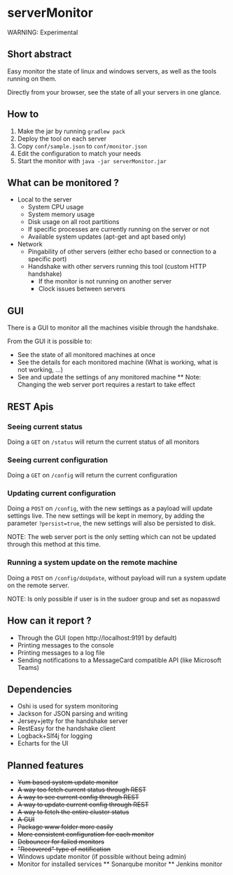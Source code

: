 # serverMonitor

WARNING: Experimental

## Short abstract

Easy monitor the state of linux and windows servers, as well as the tools running on them.

Directly from your browser, see the state of all your servers in one glance.


## How to

1. Make the jar by running `gradlew pack`
1. Deploy the tool on each server
1. Copy `conf/sample.json` to `conf/monitor.json`
1. Edit the configuration to match your needs
1. Start the monitor with `java -jar serverMonitor.jar`

## What can be monitored ?

* Local to the server
  * System CPU usage
  * System memory usage
  * Disk usage on all root partitions
  * If specific processes are currently running on the server or not
  * Available system updates (apt-get and apt based only) 
* Network
  * Pingability of other servers (either echo based or connection to a specific port)
  * Handshake with other servers running this tool (custom HTTP handshake)
    * If the monitor is not running on another server
    * Clock issues between servers
  
## GUI

There is a GUI to monitor all the machines visible through the handshake.

From the GUI it is possible to:
* See the state of all monitored machines at once
* See the details for each monitored machine (What is working, what is not working, ...)
* See and update the settings of any monitored machine
** Note: Changing the web server port requires a restart to take effect
  
## REST Apis

### Seeing current status

Doing a `GET` on `/status` will return the current status of all monitors

### Seeing current configuration

Doing a `GET` on `/config` will return the current configuration

### Updating current configuration

Doing a `POST` on `/config`, with the new settings as a payload will update settings live.
The new settings will be kept in memory, by adding the parameter `?persist=true`, the new settings will also be persisted to disk.

NOTE: The web server port is the only setting which can not be updated through this method at this time.
  
### Running a system update on the remote machine

Doing a `POST` on `/config/doUpdate`, without payload will run a system update on the remote server.

NOTE: Is only possible if user is in the sudoer group and set as nopasswd

## How can it report ?

* Through the GUI (open http://localhost:9191 by default)
* Printing messages to the console
* Printing messages to a log file
* Sending notifications to a MessageCard compatible API (like Microsoft Teams)

## Dependencies

* Oshi is used for system monitoring
* Jackson for JSON parsing and writing
* Jersey+jetty for the handshake server
* RestEasy for the handshake client
* Logback+Slf4j for logging
* Echarts for the UI

## Planned features

* ~~Yum based system update monitor~~
* ~~A way too fetch current status through REST~~
* ~~A way to see current config through REST~~
* ~~A way to update current config through REST~~
* ~~A way to fetch the entire cluster status~~
* ~~A GUI~~
* ~~Package www folder more easily~~
* ~~More consistent configuration for each monitor~~
* ~~Debouncer for failed monitors~~
* ~~"Recovered" type of notification~~
* Windows update monitor (if possible without being admin)
* Monitor for installed services
** Sonarqube monitor
** Jenkins monitor
